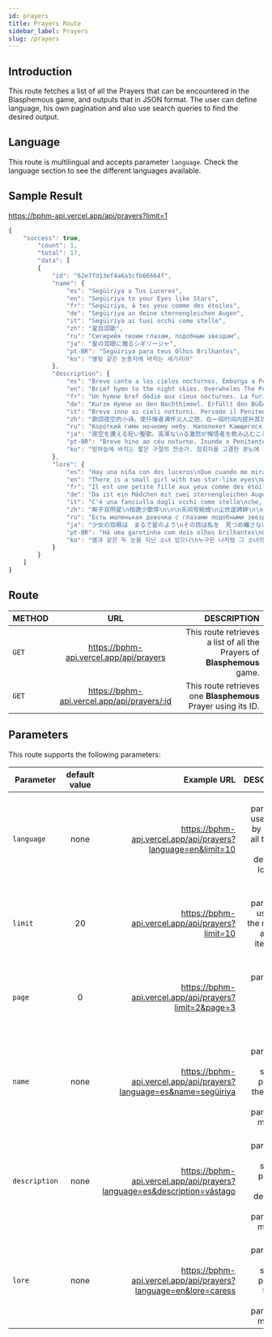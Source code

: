 ```yaml
---
id: prayers
title: Prayers Route
sidebar_label: Prayers
slug: /prayers
---
```


## Introduction

This route fetches a list of all the Prayers that can be encountered in the Blasphemous game, 
and outputs that in JSON format. The user can define language, his own pagination and also use search queries 
to find the desired output.

## Language

This route is multilingual and accepts parameter `language`. Check the language section to see the different languages available.

## Sample Result

https://bphm-api.vercel.app/api/prayers?limit=1

```javascript
{
    "success": true,
        "count": 1,
        "total": 17,
        "data": [
        {
            "id": "62e7fd13ef4a6a5cfb66664f",
            "name": {
                "es": "Següiriya a Tus Luceros",
                "en": "Següiriya to your Eyes like Stars",
                "fr": "Següiriya, à tes yeux comme des étoiles",
                "de": "Següiriya an deine sternengleichen Augen",
                "it": "Següiriya ai tuoi occhi come stelle",
                "zh": "星目颂歌",
                "ru": "Сигирийя твоим глазам, подобным звездам",
                "ja": "星の双眼に贈るシギリージャ",
                "pt-BR": "Següiriya para teus Olhos Brilhantes",
                "ko": "별빛 같은 눈동자에 바치는 세기리야"
            },
            "description": {
                "es": "Breve canto a los cielos nocturnos. Embarga a Penitente con la furia de los justos, aumentando la velocidad de sus ataques por un tiempo.",
                "en": "Brief hymn to the night skies. Overwhelms The Penitent One with the fury of the righteous, increasing the speed of his attacks for some time. ",
                "fr": "Un hymne bref dédié aux cieux nocturnes. La furie des justes s'empare du Pénitent: sa vitesse d'attaque augmente temporairement.",
                "de": "Kurze Hymne an den Nachthimmel. Erfüllt den Büßer mit dem Zorn der Gerechten, erhöht vorübergehend das Tempo seiner Angriffe. ",
                "it": "Breve inno ai cieli notturni. Pervade il Penitente della furia dei virtuosi, aumentando temporaneamente la velocità dei suoi attacchi. ",
                "zh": "歌颂夜空的小诗。使忏悔者满怀义人之怒，在一段时间内提升其攻击速度 ",
                "ru": "Короткий гимн ночному небу. Наполняет Кающегося праведной яростью и на короткое время увеличивает скорость его атак. ",
                "ja": "夜空を讃える短い聖歌。高潔な\nる激怒が悔悟者を飲み込むこと\nで、攻撃速度が短い間上昇す\nる。",
                "pt-BR": "Breve hino ao céu noturno. Inunde o Penitente com a fúria da retidão, aumentando a velocidade de seus ataques por um tempo. ",
                "ko": "밤하늘에 바치는 짧은 구절의 찬송가. 참회자를 고결한 분노에 휩싸이게 하여 잠깐 동안 공격 속도를 올려 준다."
            },
            "lore": {
                "es": "Hay una niña con dos luceros\nQue cuando me mira a su vera me quedo\n\n\nDicen que es santa, que bajó del cielo\nNo llores niña que por el camino me pierdo\n\n\n¿Qué es lo que suena?\nLas campanas a lo lejos\n\n\n¿Qué es lo que llora?\nEn su carita dos luceros",
                "en": "There is a small girl with two star-like eyes\nWho, when she looks at me, makes me stay by her side\n\n\nThey say she's a saint, came down from the sky\nDo not cry, my child, or I'll get lost on the way\n\n\nWhat is it that tolls?\nThe bells in the distance\n\n\nWhat is it that cries?\nOn her face, eyes star-like.",
                "fr": "Il est une petite fille aux yeux comme des étoiles\nQui, d'un seul regard, m'enchaîne à elle\n \nC'est une sainte, dit-on, descendue des cieux\nNe pleure pas, chère enfant, au risque que je m'égare\n \nQu'est-ce qui sonne?\nLes cloches au loin\n \nQu'est-ce qui pleure?\nSur son visage, ses yeux comme des étoiles",
                "de": "Da ist ein Mädchen mit zwei sternengleichen Augen\nWenn Sie mich ansieht, will ich ihr nie mehr von der Seite weichen\n\n\nMan sagt, sie sei eine Heilige, gesandt vom Himmel\nWeine nicht, mein Kind, oder ich verirre mich auf dem Weg\n\n\nWas da klingt?\nDie Glocken in der Ferne\n\n\nWas da weint?\nSternengleiche Augen, auf ihrem Antlitz",
                "it": "C'è una fanciulla dagli occhi come stelle\nche, con uno sguardo, mi fa stare al suo fianco.\n\n\nDicono sia una santa, discesa dal cielo.\nNon piangere, figlia mia, o smarrirò la strada.\n\n\nCosa sono quei rintocchi?\nCampane distanti.\n\n\nChi piange queste lacrime?\nQuegli occhi, come stelle sul suo viso.",
                "zh": "眸子双明星\n相邀少歇停\n\n\n天间夸婉娩\n尘世逞娉婷\n\n\n何处鸣钟振\n阿谁悲涕零\n\n\n劝君莫堕泪\n使我前途冥",
                "ru": "Есть маленькая девочка с глазами подобными звездам.\nЯ не хочу прощаться с ней, покуда смотрит на меня.\n\n\nМолва твердит, она святая, сошедшая с небес.\nНе плачь, дитя, иначе сбиться мне с пути.\n\n\nЧто за звон?\nКолокола вдалеке.\n\n\nЧто за плач?\nГлаза, как звезды, на ее лице.",
                "ja": "少女の双眼は　まるで星のよう\nその目は私を　見つめ離さない\n\n\n彼女は天よりの聖人　贈り物\n泣くな、我が子よ　道に迷ってしまうから\n\n\n響き渡るは　何の音\nはるか遠くの　鐘の音\n\n\n流れ落ちるは　誰の涙\n彼女の涙　星の双眼",
                "pt-BR": "Há uma garotinha com dois olhos brilhantes\nQue, quando me olham, me atraem num instante.\n\n\nDizem que é uma santa, que veio do paraíso\nNão chore, criança, senão vou ficar perdido.\n\n\nO que está tocando?\nOs sinos distantes.\n\n\nO que está chorando?\nNo rosto dela, dois olhos brilhantes.",
                "ko": "별과 같은 두 눈을 지닌 소녀 있으니\n누구든 나처럼 그 소녀의 눈동자에서 벗어날 수 없음이라\n\n\n그 소녀는 천상에서 보내신 성인이요\n그러니 울지 마라 아이야, 그리하면 내가 길을 잃을지니\n\n\n저 울려 퍼지는 소리는 무엇인가?\n아득히 먼 곳에서 종소리 울리네\n\n\n저 눈물은 어디서 흐르는가?\n별처럼 빛나는 소녀의 눈에서 흐르네."
            }
        }
    ]
}
```


## Route

| METHOD |                     URL                     |                                                             DESCRIPTION |
|--------|:-------------------------------------------:|------------------------------------------------------------------------:|
| `GET`  |   https://bphm-api.vercel.app/api/prayers   | This route retrieves a list of all the Prayers of **Blasphemous** game. |
| `GET`  | https://bphm-api.vercel.app/api/prayers/:id |           This route retrieves one **Blasphemous** Prayer using its ID. |

## Parameters

This route supports the following parameters:

| Parameter     | default value |                                                             Example URL |                                                                                            DESCRIPTION |
|---------------|:-------------:|------------------------------------------------------------------------:|-------------------------------------------------------------------------------------------------------:|
| `language`    |     none      |            https://bphm-api.vercel.app/api/prayers?language=en&limit=10 | This parameter is used to filter by language all text fields (name, description, lore) in the response |
| `limit`       |      20       |                        https://bphm-api.vercel.app/api/prayers?limit=10 |                              This parameter is used to set the maximum amount of items in the response |
| `page`        |       0       |                  https://bphm-api.vercel.app/api/prayers?limit=2&page=3 |                                            This parameter is used to navigate between pages of results |
| `name`        |     none      |      https://bphm-api.vercel.app/api/prayers?language=es&name=següiriya |           This parameter is used to search for prayers by their names, language parameter is mandatory |
| `description` |     none      | https://bphm-api.vercel.app/api/prayers?language=es&description=vástago |     This parameter is used to search for prayers by their description, language parameter is mandatory |
| `lore`        |     none      |         https://bphm-api.vercel.app/api/prayers?language=en&lore=caress |            This parameter is used to search for prayers by their lore, language parameter is mandatory |

